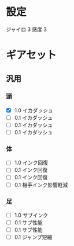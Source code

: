 # 設定
ジャイロ 3
感度 3

# ギアセット
## 汎用
### 頭
- [x] 1.0 イカダッシュ
- [ ] 0.1 イカダッシュ
- [ ] 0.1 イカダッシュ
- [ ] 0.1 イカダッシュ
### 体
- [ ] 1.0 インク回復
- [ ] 0.1 インク回復
- [ ] 0.1 インク回復
- [ ] 0.1 相手インク影響軽減
### 足
- [ ] 1.0 サブインク
- [ ] 0.1 サブ性能
- [ ] 0.1 サブ性能
- [ ] 0.1 ジャンプ短縮
